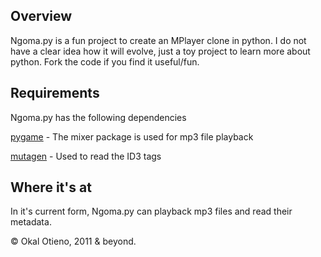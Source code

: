 Overview
--------

Ngoma.py is a fun project to create an MPlayer clone in python. I do not have
a clear idea how it will evolve, just a toy project to learn more about python.
Fork the code if you find it useful/fun.

Requirements
------------

Ngoma.py has the following dependencies

[pygame](http://pygame.org/) - The mixer package is used for mp3 file playback

[mutagen](http://code.google.com/p/mutagen/) - Used to read the ID3 tags

Where it's at
-------------

In it's current form, Ngoma.py can playback mp3 files and read their metadata.

&copy; Okal Otieno, 2011 &amp; beyond.
